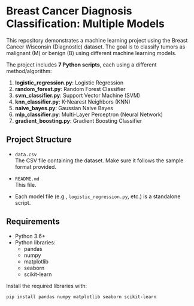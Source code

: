 # Breast Cancer Diagnosis Classification: Multiple Models

This repository demonstrates a machine learning project using the Breast Cancer Wisconsin (Diagnostic) dataset. The goal is to classify tumors as malignant (M) or benign (B) using different machine learning models. 

The project includes **7 Python scripts**, each using a different method/algorithm:
1. **logistic_regression.py**: Logistic Regression
2. **random_forest.py**: Random Forest Classifier
3. **svm_classifier.py**: Support Vector Machine (SVM)
4. **knn_classifier.py**: K-Nearest Neighbors (KNN)
5. **naive_bayes.py**: Gaussian Naive Bayes
6. **mlp_classifier.py**: Multi-Layer Perceptron (Neural Network)
7. **gradient_boosting.py**: Gradient Boosting Classifier

## Project Structure

- `data.csv`  
  The CSV file containing the dataset. Make sure it follows the sample format provided.

- `README.md`  
  This file.

- Each model file (e.g., `logistic_regression.py`, etc.) is a standalone script.

## Requirements

- Python 3.6+
- Python libraries:
  - pandas
  - numpy
  - matplotlib
  - seaborn
  - scikit-learn

Install the required libraries with:

```bash
pip install pandas numpy matplotlib seaborn scikit-learn
